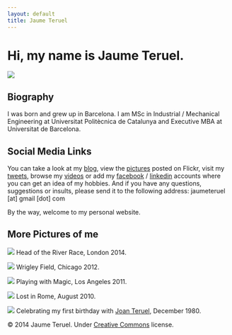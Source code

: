 ```yaml
---
layout: default
title: Jaume Teruel
---
```

# Hi, my name is Jaume Teruel.

![][1]

## Biography

I was born and grew up in Barcelona. I am MSc in Industrial / Mechanical Engineering at Universitat Politècnica de Catalunya and Executive MBA at Universitat de Barcelona.

## Social Media Links

You can take a look at my [blog][2], view the [pictures][3] posted on Flickr, visit my [tweets][4], browse my [videos][5] or add my [facebook][6] / [linkedin][7] accounts where you can get an idea of my hobbies. And if you have any questions, suggestions or insults, please send it to the following address: jaumeteruel [at] gmail [dot] com

By the way, welcome to my personal website.

## More Pictures of me

![][8]
Head of the River Race, London 2014.

![][9]
Wrigley Field, Chicago 2012.

![][10]
Playing with Magic, Los Angeles 2011.

![][11]
Lost in Rome, August 2010.

![][12]
Celebrating my first birthday with [Joan Teruel][13], December 1980.



&#169; 2014 Jaume Teruel. Under [Creative Commons][14] license.

   [1]: /images/me_small.png
   [2]: http://www.lerion.com
   [3]: http://www.flickr.com/photos/lerion
   [4]: http://twitter.com/jaumeteruel
   [5]: http://www.vimeo.com/lerion/videos
   [6]: http://www.facebook.com/jaume.teruel
   [7]: http://es.linkedin.com/in/jaumeteruel
   [8]: https://farm4.staticflickr.com/3694/13887135686_3141d3d1cd_c.jpg
   [9]: https://farm9.staticflickr.com/8475/8078266107_fd8be79e4f_c.jpg
   [10]: https://farm7.staticflickr.com/6195/6086160477_7f664d1765_b.jpg   
   [11]: https://farm5.staticflickr.com/4135/4893713781_dbf4650d81_b.jpg
   [12]: https://farm6.staticflickr.com/5331/14021790985_b8667f40c7_c.jpg
   [13]: http://www.joanteruel.com
   [14]: http://creativecommons.org/licenses/by-nc-sa/3.0/

